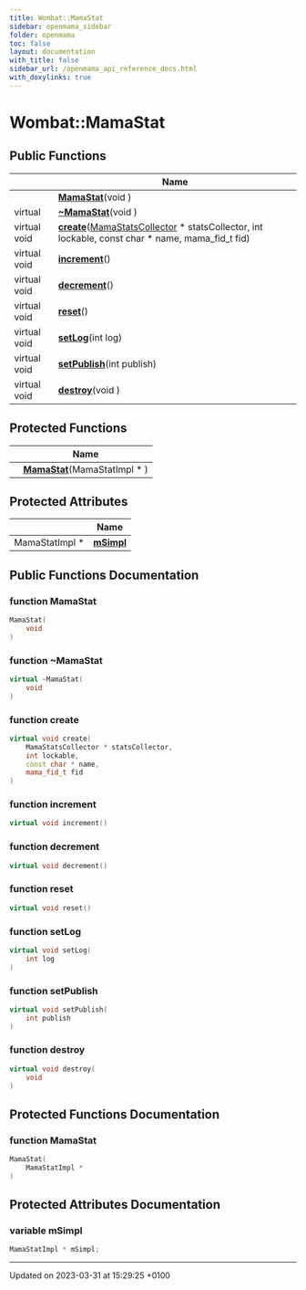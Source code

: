 ```yaml
---
title: Wombat::MamaStat
sidebar: openmama_sidebar
folder: openmama
toc: false
layout: documentation
with_title: false
sidebar_url: /openmama_api_reference_docs.html
with_doxylinks: true
---
```


# Wombat::MamaStat





## Public Functions

|                | Name           |
| -------------- | -------------- |
| | **[MamaStat](classWombat_1_1MamaStat.html#function-mamastat)**(void ) |
| virtual | **[~MamaStat](classWombat_1_1MamaStat.html#function-~mamastat)**(void ) |
| virtual void | **[create](classWombat_1_1MamaStat.html#function-create)**([MamaStatsCollector](classWombat_1_1MamaStatsCollector.html) * statsCollector, int lockable, const char * name, mama_fid_t fid) |
| virtual void | **[increment](classWombat_1_1MamaStat.html#function-increment)**() |
| virtual void | **[decrement](classWombat_1_1MamaStat.html#function-decrement)**() |
| virtual void | **[reset](classWombat_1_1MamaStat.html#function-reset)**() |
| virtual void | **[setLog](classWombat_1_1MamaStat.html#function-setlog)**(int log) |
| virtual void | **[setPublish](classWombat_1_1MamaStat.html#function-setpublish)**(int publish) |
| virtual void | **[destroy](classWombat_1_1MamaStat.html#function-destroy)**(void ) |

## Protected Functions

|                | Name           |
| -------------- | -------------- |
| | **[MamaStat](classWombat_1_1MamaStat.html#function-mamastat)**(MamaStatImpl * ) |

## Protected Attributes

|                | Name           |
| -------------- | -------------- |
| MamaStatImpl * | **[mSimpl](classWombat_1_1MamaStat.html#variable-msimpl)**  |

## Public Functions Documentation

### function MamaStat

```cpp
MamaStat(
    void 
)
```


### function ~MamaStat

```cpp
virtual ~MamaStat(
    void 
)
```


### function create

```cpp
virtual void create(
    MamaStatsCollector * statsCollector,
    int lockable,
    const char * name,
    mama_fid_t fid
)
```


### function increment

```cpp
virtual void increment()
```


### function decrement

```cpp
virtual void decrement()
```


### function reset

```cpp
virtual void reset()
```


### function setLog

```cpp
virtual void setLog(
    int log
)
```


### function setPublish

```cpp
virtual void setPublish(
    int publish
)
```


### function destroy

```cpp
virtual void destroy(
    void 
)
```


## Protected Functions Documentation

### function MamaStat

```cpp
MamaStat(
    MamaStatImpl * 
)
```


## Protected Attributes Documentation

### variable mSimpl

```cpp
MamaStatImpl * mSimpl;
```


-------------------------------

Updated on 2023-03-31 at 15:29:25 +0100